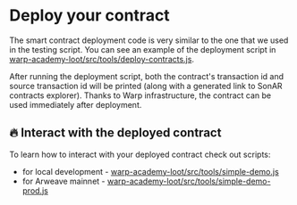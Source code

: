 # Deploy your contract

The smart contract deployment code is very similar to the one that we used in the testing script.
You can see an example of the deployment script in [warp-academy-loot/src/tools/deploy-contracts.js](https://github.com/warp-contracts/academy/blob/main/warp-academy-loot/src/tools/deploy-contracts.js).

After running the deployment script, both the contract's transaction id and source transaction id will be printed (along with a generated link to SonAR contracts explorer).
Thanks to Warp infrastructure, the contract can be used immediately after deployment.

## 🔥 Interact with the deployed contract
To learn how to interact with your deployed contract check out scripts:
* for local development - [warp-academy-loot/src/tools/simple-demo.js](https://github.com/warp-contracts/academy/blob/main/warp-academy-loot/src/tools/simple-demo.js)
* for Arweave mainnet - [warp-academy-loot/src/tools/simple-demo-prod.js](https://github.com/warp-contracts/academy/blob/main/warp-academy-loot/src/tools/simple-demo-prod.js)
